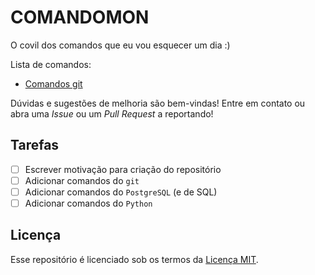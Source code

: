 # COMANDOMON

O covil dos comandos que eu vou esquecer um dia :) 

Lista de comandos:

- [Comandos git](comandos_git.md)

Dúvidas e sugestões de melhoria são bem-vindas! Entre em contato ou abra uma *Issue* ou um *Pull Request* a reportando!

## Tarefas

- [ ] Escrever motivação para criação do repositório
- [ ] Adicionar comandos do `git`
- [ ] Adicionar comandos do `PostgreSQL` (e de SQL)
- [ ] Adicionar comandos do `Python`

## Licença

Esse repositório é licenciado sob os termos da [Licença MIT](LICENSE).
